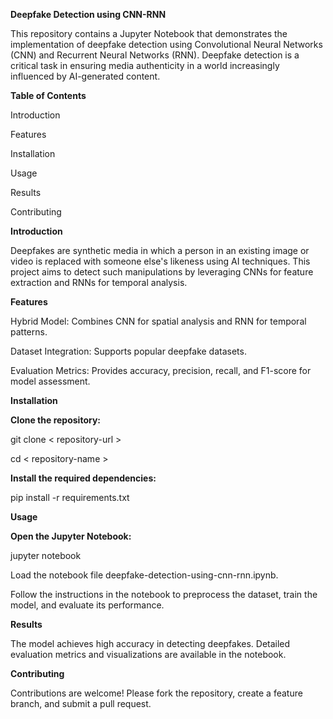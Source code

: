 **Deepfake Detection using CNN-RNN**

This repository contains a Jupyter Notebook that demonstrates the implementation of deepfake detection using Convolutional Neural Networks (CNN) and Recurrent Neural Networks (RNN). Deepfake detection is a critical task in ensuring media authenticity in a world increasingly influenced by AI-generated content.

**Table of Contents**

Introduction

Features

Installation

Usage

Results

Contributing

**Introduction**

Deepfakes are synthetic media in which a person in an existing image or video is replaced with someone else's likeness using AI techniques. This project aims to detect such manipulations by leveraging CNNs for feature extraction and RNNs for temporal analysis.

**Features**

Hybrid Model: Combines CNN for spatial analysis and RNN for temporal patterns.

Dataset Integration: Supports popular deepfake datasets.

Evaluation Metrics: Provides accuracy, precision, recall, and F1-score for model assessment.

**Installation**

**Clone the repository:**

git clone < repository-url >

cd < repository-name >

**Install the required dependencies:**

pip install -r requirements.txt

**Usage**

**Open the Jupyter Notebook:**

jupyter notebook

Load the notebook file deepfake-detection-using-cnn-rnn.ipynb.

Follow the instructions in the notebook to preprocess the dataset, train the model, and evaluate its performance.

**Results**

The model achieves high accuracy in detecting deepfakes. Detailed evaluation metrics and visualizations are available in the notebook.

**Contributing**

Contributions are welcome! Please fork the repository, create a feature branch, and submit a pull request.
